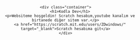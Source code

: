<!DOCTYPE html>
<html lang="tr">
<head>
    <meta charset="UTF-8">
    <meta name="viewport" content="width=device-width, initial-scale=1.0">
    <title>Websitem!</title>
    <style>
        body {
            font-family: Arial, sans-serif;
            text-align: center;
            margin: 50px;
        }
        .container {
            max-width: 600px;
            margin: auto;
            padding: 20px;
            border: 2px solid #333;
            border-radius: 10px;
            box-shadow: 3px 3px 10px rgba(0,0,0,0.1);
        }
        h1 {
            color: #ff5733;
        }
        a {
            display: inline-block;
            padding: 10px 20px;
            margin-top: 20px;
            font-size: 18px;
            color: white;
            background-color: #32b7ff;
            text-decoration: none;
            border-radius: 5px;
        }
        a:hover {
            background-color: #286ccc;
        }
    </style>
</head>
<body>

    <div class="container">
        <h1>Kodla Dev</h1>
        <p>Websiteme hoşgeldin! Scratch hesabım,youtube kanalım ve birtanede diğer sitem var.</p>
        <a href="https://scratch.mit.edu/users/ZDwindows/" target="_blank">Scratch hesabıma git</a>
    </div>

</body>
</html>

